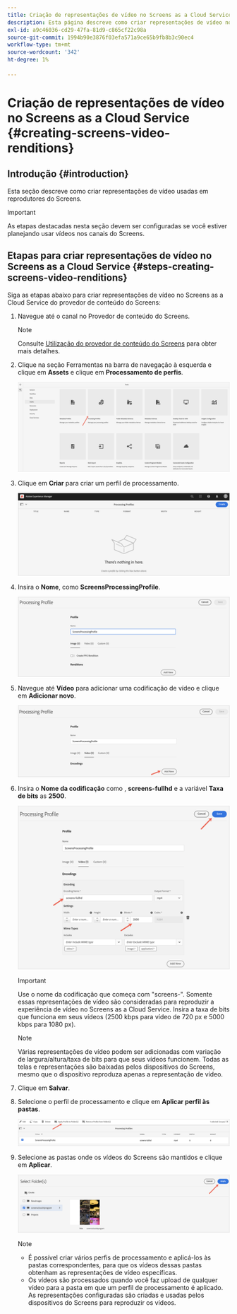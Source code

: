 ```yaml
---
title: Criação de representações de vídeo no Screens as a Cloud Service
description: Esta página descreve como criar representações de vídeo no Screens as a Cloud Service.
exl-id: a9c46036-cd29-47fa-81d9-c865cf22c98a
source-git-commit: 1994b90e3876f03efa571a9ce65b9fb8b3c90ec4
workflow-type: tm+mt
source-wordcount: '342'
ht-degree: 1%

---
```


# Criação de representações de vídeo no Screens as a Cloud Service {#creating-screens-video-renditions}

## Introdução {#introduction}

Esta seção descreve como criar representações de vídeo usadas em reprodutores do Screens.

>[!IMPORTANT]
>As etapas destacadas nesta seção devem ser configuradas se você estiver planejando usar vídeos nos canais do Screens.

## Etapas para criar representações de vídeo no Screens as a Cloud Service {#steps-creating-screens-video-renditions}

Siga as etapas abaixo para criar representações de vídeo no Screens as a Cloud Service do provedor de conteúdo do Screens:

1. Navegue até o canal no Provedor de conteúdo do Screens.

   >[!NOTE]
   >Consulte [Utilização do provedor de conteúdo do Screens](https://experienceleague.adobe.com/docs/experience-manager-cloud-service/content/screens-as-cloud-service/configure-screens-cloud/using-screens-content-provider.html?lang=en#screens-content-provider) para obter mais detalhes.

1. Clique na seção Ferramentas na barra de navegação à esquerda e clique em **Assets** e clique em **Processamento de perfis**.

   ![Clique em Processar perfis](/help/screens-cloud/assets/configure/screens-cp-3.png)

1. Clique em **Criar** para criar um perfil de processamento.

   ![Clique em Criar](/help/screens-cloud/assets/configure/screens-video-2.png)

1. Insira o **Nome**, como **ScreensProcessingProfile**.

   ![](/help/screens-cloud/assets/configure/screens-video-3.png)

1. Navegue até **Vídeo** para adicionar uma codificação de vídeo e clique em **Adicionar novo**.

   ![](/help/screens-cloud/assets/configure/screens-video-4a.png)

1. Insira o **Nome da codificação** como , **screens-fullhd** e a variável **Taxa de bits** as **2500**.

   ![](/help/screens-cloud/assets/configure/screens-video-4.png)

   >[!IMPORTANT]
   >Use o nome da codificação que começa com &quot;screens-&quot;. Somente essas representações de vídeo são consideradas para reproduzir a experiência de vídeo no Screens as a Cloud Service. Insira a taxa de bits que funciona em seus vídeos (2500 kbps para vídeo de 720 px e 5000 kbps para 1080 px).

   >[!NOTE]
   >Várias representações de vídeo podem ser adicionadas com variação de largura/altura/taxa de bits para que seus vídeos funcionem. Todas as telas e representações são baixadas pelos dispositivos do Screens, mesmo que o dispositivo reproduza apenas a representação de vídeo.

1. Clique em **Salvar**.

1. Selecione o perfil de processamento e clique em **Aplicar perfil às pastas**.

   ![Aplicar perfil à pasta](/help/screens-cloud/assets/configure/screens-video-5.png)

1. Selecione as pastas onde os vídeos do Screens são mantidos e clique em **Aplicar**.

   ![Clique em Aplicar](/help/screens-cloud/assets/configure/screens-video-6.png)

   >[!NOTE]
   >
   >* É possível criar vários perfis de processamento e aplicá-los às pastas correspondentes, para que os vídeos dessas pastas obtenham as representações de vídeo específicas.
   >* Os vídeos são processados quando você faz upload de qualquer vídeo para a pasta em que um perfil de processamento é aplicado. As representações configuradas são criadas e usadas pelos dispositivos do Screens para reproduzir os vídeos.
